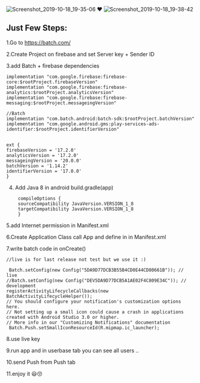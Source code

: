 ![Screenshot_2019-10-18_19-35-06](https://user-images.githubusercontent.com/26750131/67109931-7507f400-f1de-11e9-8f77-98b1c17f53df.png)      :heart:      ![Screenshot_2019-10-18_19-38-42](https://user-images.githubusercontent.com/26750131/67110148-e778d400-f1de-11e9-967d-fce2fe6aa811.png)



## Just Few Steps:

1.Go to https://batch.com/

2.Create Project on firebase and set Server key + Sender ID

3.add Batch + firebase dependencies 

    implementation "com.google.firebase:firebase-core:$rootProject.firebaseVersion"
    implementation "com.google.firebase:firebase-analytics:$rootProject.analyticsVersion"
    implementation "com.google.firebase:firebase-messaging:$rootProject.messageingVersion"
 
    //Batch
    implementation "com.batch.android:batch-sdk:$rootProject.batchVersion"
    implementation "com.google.android.gms:play-services-ads-identifier:$rootProject.identifierVersion"
    
    
    ext {
    firebaseVersion = '17.2.0'
    analyticsVersion = '17.2.0'
    messageingVersion = '20.0.0'
    batchVersion = '1.14.2'
    identifierVersion = '17.0.0'
    }
    
    
4. Add Java 8 in android build.gradle(app) 
 
 
 
        compileOptions {
        sourceCompatibility JavaVersion.VERSION_1_8
        targetCompatibility JavaVersion.VERSION_1_8
        } 
    
    

5.add Internet permission in Manifest.xml

6.Create Application Class call App and define in in Manifest.xml


7.write batch code in onCreate()


    //live is for last release not test but we use it :)

     Batch.setConfig(new Config("5DA9D77DCB3B55B4CD0E44CD80661B")); // live
    //Batch.setConfig(new Config("DEV5DA9D77DCB5A1AE02F4C809E34C")); // development
    registerActivityLifecycleCallbacks(new BatchActivityLifecycleHelper());
    // You should configure your notification's customization options here.
    // Not setting up a small icon could cause a crash in applications created with Android Studio 3.0 or higher.
    // More info in our "Customizing Notifications" documentation
     Batch.Push.setSmallIconResourceId(R.mipmap.ic_launcher);

8.use live key 

9.run app and in userbase tab you can see all users ..

10.send Push from Push tab

11.enjoy it :smiley::kissing_closed_eyes:
